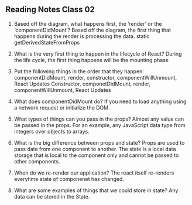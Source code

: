 ## Reading Notes Class 02

1. Based off the diagram, what happens first, the ‘render’ or the ‘componentDidMount’?
Based off the diagram, the first thing that happens during the render is processing the data.  static getDerivedStateFromProps

2. What is the very first thing to happen in the lifecycle of React?
During the life cycle, the first thing happens will be the mounting phase
3. Put the following things in the order that they happen: componentDidMount, render, constructor, componentWillUnmount, React Updates
Constructor, componetDidMount, render, componentWillUnmount, React Updates

4. What does componentDidMount do?
If you need to load anything using a network request or initialize the DOM.

1. What types of things can you pass in the props?
Almost any value can be passed in the props. For an example, any JavaScript data type from integers over objects to arrays.
2. What is the big difference between props and state?
Props are used to pass data from one component to another. The state is a local data storage that is local to the component only and cannot be passed to other components.
3. When do we re-render our application?
The react itself re-renders everytime state of componenet has changed.
4. What are some examples of things that we could store in state?
Any data can be stored in the State.